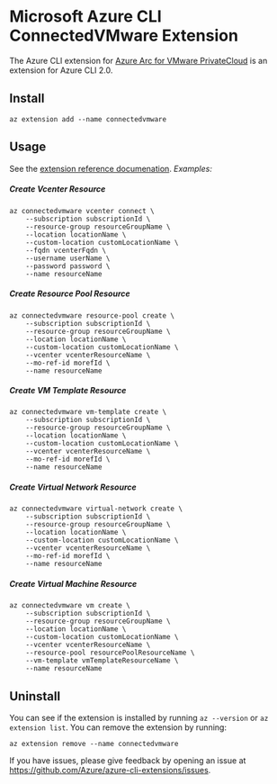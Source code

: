# Microsoft Azure CLI ConnectedVMware Extension #

The Azure CLI extension for [Azure Arc for VMware PrivateCloud](https://github.com/Azure/azure-arc-enabled-vmware-vsphere-preview/blob/main/docs/overview.md) is an extension for Azure CLI 2.0.

## Install
```
az extension add --name connectedvmware
```

## Usage
See the [extension reference documenation](https://github.com/Azure/azure-arc-enabled-vmware-vsphere-preview/blob/main/docs/overview.md).
*Examples:*

##### Create Vcenter Resource

```
az connectedvmware vcenter connect \
    --subscription subscriptionId \
    --resource-group resourceGroupName \
    --location locationName \
    --custom-location customLocationName \
    --fqdn vcenterFqdn \
    --username userName \
    --password password \
    --name resourceName
```

##### Create Resource Pool Resource

```
az connectedvmware resource-pool create \
    --subscription subscriptionId \
    --resource-group resourceGroupName \
    --location locationName \
    --custom-location customLocationName \
    --vcenter vcenterResourceName \
    --mo-ref-id morefId \
    --name resourceName
```

##### Create VM Template Resource

```
az connectedvmware vm-template create \
    --subscription subscriptionId \
    --resource-group resourceGroupName \
    --location locationName \
    --custom-location customLocationName \
    --vcenter vcenterResourceName \
    --mo-ref-id morefId \
    --name resourceName
```

##### Create Virtual Network Resource

```
az connectedvmware virtual-network create \
    --subscription subscriptionId \
    --resource-group resourceGroupName \
    --location locationName \
    --custom-location customLocationName \
    --vcenter vcenterResourceName \
    --mo-ref-id morefId \
    --name resourceName
```

##### Create Virtual Machine Resource

```
az connectedvmware vm create \
    --subscription subscriptionId \
    --resource-group resourceGroupName \
    --location locationName \
    --custom-location customLocationName \
    --vcenter vcenterResourceName \
    --resource-pool resourcePoolResourceName \
    --vm-template vmTemplateResourceName \
    --name resourceName
```

## Uninstall
You can see if the extension is installed by running `az --version` or `az extension list`. You can remove the extension by running:
```
az extension remove --name connectedvmware
```

If you have issues, please give feedback by opening an issue at https://github.com/Azure/azure-cli-extensions/issues.
